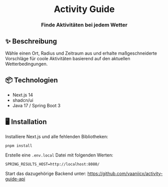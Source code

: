 <h1 align="center">Activity Guide</h1>
<h3 align="center">Finde Aktivitäten bei jedem Wetter</h3>

## ✨ Beschreibung

Wähle einen Ort, Radius und Zeitraum aus und erhalte maßgeschneiderte Vorschläge für coole Aktivitäten basierend auf den aktuellen Wetterbedingungen.

## 📦 Technologien

- Next.js 14
- shadcn/ui
- Java 17 / Spring Boot 3

## 🖥 Installation

Installiere Next.js und alle fehlenden Bibliotheken:

```
pnpm install
```

Erstelle eine `.env.local` Datei mit folgenden Werten:

```
SPRING_RESULTS_HOST=http://localhost:8080/
```

Start das dazugehörige Backend unter: https://github.com/vaaniicx/activity-guide-api
